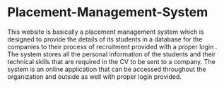 # Placement-Management-System


This website is basically a placement management system which is designed to provide the details of its students in a database for the companies to their process of recruitment provided with a proper login . The system stores all the personal information of the students and their technical skills that are required in the CV to be sent to a company. The system is an online application that can be accessed throughout the organization and outside as well with proper login provided.
